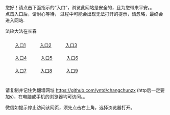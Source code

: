 您好！请点击下面指示的“入口”，浏览此网站是安全的，且为您带来平安。。 <br/>
点击入口后，请耐心等待， 过程中可能会出现无法打开的提示，请忽略，最终会进入网站. </br>

法轮大法在长春<br/>
<div style="padding:10px"><a style="margin:20px" target="_blank" href="https://dk56xly6uav5v.cloudfront.net/2Qpsp?mpbyhkdp" id="ccLink1" rel="nofollow">入口1</a> <a target="_blank" style="margin:20px" href="https://d14u8xltdsk5az.cloudfront.net/2Qpsp?yzepvkgs" id="ccLink2" rel="nofollow">入口2</a> <a style="margin:20px" target="_blank" href="https://d1t5u14mnc5095.cloudfront.net/2Qpsp?kgrqy" id="ccLink3" rel="nofollow">入口3</a></div>

<div style="padding:10px" ><a style="margin:20px" target="_blank" href="https://dk56xly6uav5v.cloudfront.net/2Qpsp?mpbyhkdp" id="ccLink4" rel="nofollow">入口4</a> <a style="margin:20px" href="https://d14u8xltdsk5az.cloudfront.net/2Qpsp?yzepvkgs" target="_blank" id="ccLink5" rel="nofollow">入口5</a> <a style="margin:20px" href="https://d1t5u14mnc5095.cloudfront.net/2Qpsp?kgrqy" target="_blank" id="ccLink6" rel="nofollow">入口6</a></div>

<div style="padding:10px"><a style="margin:20px" target="_blank" href="https://dk56xly6uav5v.cloudfront.net/2Qpsp?mpbyhkdp" id="ccLink7" rel="nofollow">入口7</a> <a style="margin:20px" href="https://d14u8xltdsk5az.cloudfront.net/2Qpsp?yzepvkgs" target="_blank" id="ccLink8" rel="nofollow">入口8</a> <a style="margin:20px" target="_blank" href="https://d1t5u14mnc5095.cloudfront.net/2Qpsp?kgrqy" id="ccLink9" rel="nofollow">入口9</a></div>

<br/>



请复制并记住免翻墙网址 https://github.com/yntd/changchunzx (http后一定要加s)，在电脑或手机的浏览器均可访问。。<br/>

微信如提示停止访问该网页，须先点击右上角，选择浏览器打开。
